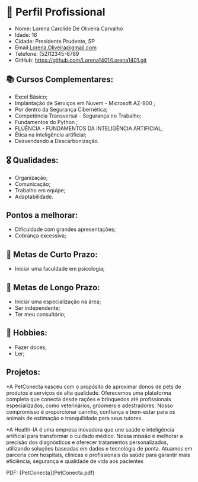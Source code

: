 # 📄 Perfil Profissional
* Nome: Lorena Carolide De Oliveira Carvalho
* Idade: 16
* Cidade: Presidente Prudente, SP
* Email:Lorena.Oliveira@gmail.com
* Telefone: (52)12345-6789
* GitHub: https://github.com/Lorena1401/Lorena1401.git

## 📚 Cursos Complementares:
* Excel Básico;
* Implantação de Serviços em Nuvem - Microsoft AZ-900 ;
* Por dentro da Segurança Cibernética;
* Competência Transversal - Segurança no Trabalho;
* Fundamentos do Python ;
* FLUÊNCIA - FUNDAMENTOS DA INTELIGÊNCIA ARTIFICIAL;
* Ética na inteligência artificial;
* Desvendando a Descarbonização.

## 🎖 Qualidades:
* Organização;
* Comunicação;
* Trabalho em equipe;
* Adaptabilidade.

## Pontos a melhorar:
* Dificuldade com grandes apresentações;
* Cobrança excessiva;

## 🎯 Metas de Curto Prazo:
* Iniciar uma faculdade em psicologia;

## 🎯 Metas de Longo Prazo:
* Iniciar uma especialização na área;
* Ser independente;
* Ter meu consultório;

## 🎨 Hobbies:
* Fazer doces;
* Ler;
## Projetos:
*A PetConecta nasceu com o propósito de aproximar donos de pets de produtos e serviços de alta qualidade. Oferecemos uma plataforma completa que conecta desde rações e brinquedos até profissionais especializados, como veterinários, groomers e adestradores.
Nosso compromisso é proporcionar carinho, confiança e bem-estar para os animais de estimação e tranquilidade para seus tutores.

*A Health-IA é uma empresa inovadora que une saúde e inteligência artificial para transformar o cuidado médico. Nossa missão é melhorar a precisão dos diagnósticos e oferecer tratamentos personalizados, utilizando soluções baseadas em dados e tecnologia de ponta. Atuamos em parceria com hospitais, clínicas e profissionais da saúde para garantir mais eficiência, segurança e qualidade de vida aos pacientes

PDF: {PetConecta}(PetConecta.pdf)
